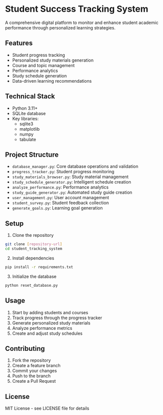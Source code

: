 # Student Success Tracking System

A comprehensive digital platform to monitor and enhance student academic performance through personalized learning strategies.

## Features

- Student progress tracking
- Personalized study materials generation
- Course and topic management
- Performance analytics
- Study schedule generation
- Data-driven learning recommendations

## Technical Stack

- Python 3.11+
- SQLite database
- Key libraries:
  - sqlite3
  - matplotlib
  - numpy
  - tabulate

## Project Structure

- `database_manager.py`: Core database operations and validation
- `progress_tracker.py`: Student progress monitoring
- `study_materials_browser.py`: Study material management
- `study_schedule_generator.py`: Intelligent schedule creation
- `analyze_performance.py`: Performance analytics
- `study_guide_generator.py`: Automated study guide creation
- `user_management.py`: User account management
- `student_survey.py`: Student feedback collection
- `generate_goals.py`: Learning goal generation

## Setup

1. Clone the repository
```bash
git clone [repository-url]
cd student_tracking_system
```

2. Install dependencies
```bash
pip install -r requirements.txt
```

3. Initialize the database
```bash
python reset_database.py
```

## Usage

1. Start by adding students and courses
2. Track progress through the progress tracker
3. Generate personalized study materials
4. Analyze performance metrics
5. Create and adjust study schedules

## Contributing

1. Fork the repository
2. Create a feature branch
3. Commit your changes
4. Push to the branch
5. Create a Pull Request

## License

MIT License - see LICENSE file for details

